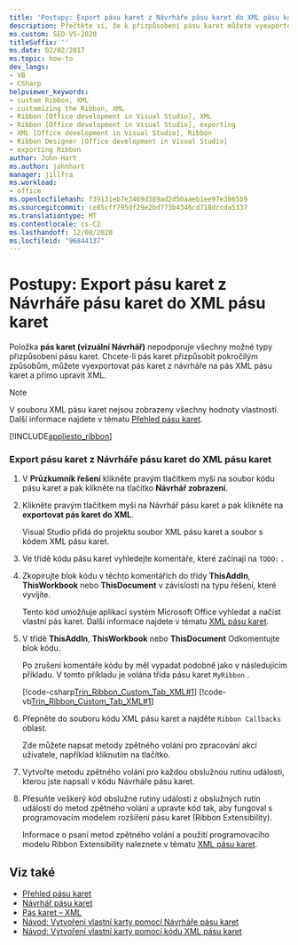 ```yaml
---
title: 'Postupy: Export pásu karet z Návrháře pásu karet do XML pásu karet'
description: Přečtěte si, že k přizpůsobení pásu karet můžete vyexportovat pás karet z návrháře na pás XML pásu karet a přímo upravit XML.
ms.custom: SEO-VS-2020
titleSuffix: ''
ms.date: 02/02/2017
ms.topic: how-to
dev_langs:
- VB
- CSharp
helpviewer_keywords:
- custom Ribbon, XML
- customizing the Ribbon, XML
- Ribbon [Office development in Visual Studio], XML
- Ribbon [Office development in Visual Studio], exporting
- XML [Office development in Visual Studio], Ribbon
- Ribbon Designer [Office development in Visual Studio]
- exporting Ribbon
author: John-Hart
ms.author: johnhart
manager: jillfra
ms.workload:
- office
ms.openlocfilehash: f39131eb7e3469d389ad2d50aaeb1ee97e3865b9
ms.sourcegitcommit: ce85cff795df29e2bd773b4346cd718dccda5337
ms.translationtype: MT
ms.contentlocale: cs-CZ
ms.lasthandoff: 12/08/2020
ms.locfileid: "96844137"
---
```

# <a name="how-to-export-a-ribbon-from-the-ribbon-designer-to-ribbon-xml"></a>Postupy: Export pásu karet z Návrháře pásu karet do XML pásu karet
  Položka **pás karet (vizuální Návrhář)** nepodporuje všechny možné typy přizpůsobení pásu karet. Chcete-li pás karet přizpůsobit pokročilým způsobům, můžete vyexportovat pás karet z návrháře na pás XML pásu karet a přímo upravit XML.

> [!NOTE]
> V souboru XML pásu karet nejsou zobrazeny všechny hodnoty vlastností. Další informace najdete v tématu [Přehled pásu karet](../vsto/ribbon-overview.md).

 [!INCLUDE[appliesto_ribbon](../vsto/includes/appliesto-ribbon-md.md)]

### <a name="to-export-a-ribbon-from-the-ribbon-designer-to-ribbon-xml"></a>Export pásu karet z Návrháře pásu karet do XML pásu karet

1. V **Průzkumník řešení** klikněte pravým tlačítkem myši na soubor kódu pásu karet a pak klikněte na tlačítko **Návrhář zobrazení**.

2. Klikněte pravým tlačítkem myši na Návrhář pásu karet a pak klikněte na **exportovat pás karet do XML**.

     Visual Studio přidá do projektu soubor XML pásu karet a soubor s kódem XML pásu karet.

3. Ve třídě kódu pásu karet vyhledejte komentáře, které začínají na `TODO:` .

4. Zkopírujte blok kódu v těchto komentářích do třídy **ThisAddIn**, **ThisWorkbook** nebo **ThisDocument** v závislosti na typu řešení, které vyvíjíte.

     Tento kód umožňuje aplikaci systém Microsoft Office vyhledat a načíst vlastní pás karet. Další informace najdete v tématu [XML pásu karet](../vsto/ribbon-xml.md).

5. V třídě **ThisAddIn**, **ThisWorkbook** nebo **ThisDocument** Odkomentujte blok kódu.

     Po zrušení komentáře kódu by měl vypadat podobně jako v následujícím příkladu. V tomto příkladu je volána třída pásu karet `MyRibbon` .

     [!code-csharp[Trin_Ribbon_Custom_Tab_XML#1](../vsto/codesnippet/CSharp/Trin_Ribbon_Custom_Tab_XML_O12/ThisAddIn.cs#1)]
     [!code-vb[Trin_Ribbon_Custom_Tab_XML#1](../vsto/codesnippet/VisualBasic/Trin_Ribbon_Custom_Tab_XML_O12/ThisAddIn.vb#1)]

6. Přepněte do souboru kódu XML pásu karet a najděte `Ribbon Callbacks` oblast.

     Zde můžete napsat metody zpětného volání pro zpracování akcí uživatele, například kliknutím na tlačítko.

7. Vytvořte metodu zpětného volání pro každou obslužnou rutinu události, kterou jste napsali v kódu Návrháře pásu karet.

8. Přesuňte veškerý kód obslužné rutiny události z obslužných rutin události do metod zpětného volání a upravte kód tak, aby fungoval s programovacím modelem rozšíření pásu karet (Ribbon Extensibility).

     Informace o psaní metod zpětného volání a použití programovacího modelu Ribbon Extensibility naleznete v tématu [XML pásu karet](../vsto/ribbon-xml.md).

## <a name="see-also"></a>Viz také
- [Přehled pásu karet](../vsto/ribbon-overview.md)
- [Návrhář pásu karet](../vsto/ribbon-designer.md)
- [Pás karet – XML](../vsto/ribbon-xml.md)
- [Návod: Vytvoření vlastní karty pomocí Návrháře pásu karet](../vsto/walkthrough-creating-a-custom-tab-by-using-the-ribbon-designer.md)
- [Návod: Vytvoření vlastní karty pomocí kódu XML pásu karet](../vsto/walkthrough-creating-a-custom-tab-by-using-ribbon-xml.md)
